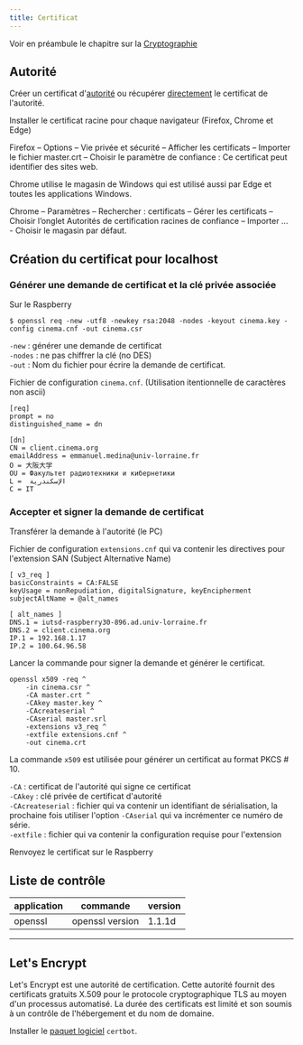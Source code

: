 ```yaml
---
title: Certificat
---
```


Voir en préambule le chapitre sur la [Cryptographie](../cryptography/)

## Autorité

Créer un certificat d'[autorité](../autority/) ou récupérer <a href="autority.crt" download>directement</a> le certificat de l'autorité.

Installer le certificat racine pour chaque navigateur (Firefox, Chrome et Edge)

Firefox – Options – Vie privée et sécurité – Afficher les certificats – Importer le fichier master.crt – Choisir le paramètre de confiance : Ce certificat peut identifier des sites web.

Chrome utilise le magasin de Windows qui est utilisé aussi par Edge et toutes les applications Windows.

Chrome – Paramètres – Rechercher : certificats – Gérer les certificats – Choisir l’onglet Autorités de certification racines de confiance – Importer … - Choisir le magasin par défaut.

## Création du certificat pour localhost

### Générer une demande de certificat et la clé privée associée

Sur le Raspberry

```shell-session
$ openssl req -new -utf8 -newkey rsa:2048 -nodes -keyout cinema.key -config cinema.cnf -out cinema.csr
```

`-new` : générer une demande de certificat\
`-nodes` : ne pas chiffrer la clé (no DES)\
`-out` : Nom du fichier pour écrire la demande de certificat.

Fichier de configuration `cinema.cnf`. (Utilisation itentionnelle de caractères non ascii)

```
[req]
prompt = no
distinguished_name = dn

[dn]
CN = client.cinema.org
emailAddress = emmanuel.medina@univ-lorraine.fr
O = 大阪大学
OU = Факультет радиотехники и кибернетики
L =  الإسكندرية
C = IT
```

### Accepter et signer la demande de certificat

Transférer la demande à l'autorité (le PC)

Fichier de configuration `extensions.cnf` qui va contenir les directives pour l'extension SAN (Subject Alternative Name)

```
[ v3_req ]
basicConstraints = CA:FALSE
keyUsage = nonRepudiation, digitalSignature, keyEncipherment
subjectAltName = @alt_names

[ alt_names ]
DNS.1 = iutsd-raspberry30-896.ad.univ-lorraine.fr
DNS.2 = client.cinema.org
IP.1 = 192.168.1.17
IP.2 = 100.64.96.58
```

Lancer la commande pour signer la demande et générer le certificat.

```
openssl x509 -req ^
    -in cinema.csr ^
    -CA master.crt ^
    -CAkey master.key ^
    -CAcreateserial ^
    -CAserial master.srl
    -extensions v3_req ^
    -extfile extensions.cnf ^
    -out cinema.crt
```

La commande `x509` est utilisée pour générer un certificat au format PKCS # 10.

`-CA` : certificat de l'autorité qui signe ce certificat\
`-CAkey` : clé privée de certificat d'autorité\
`-CAcreateserial` : fichier qui va contenir un identifiant de sérialisation, la prochaine fois utiliser l'option
`-CAserial` qui va incrémenter ce numéro de série.\
`-extfile` : fichier qui va contenir la configuration requise pour l'extension

Renvoyez le certificat sur le Raspberry

## Liste de contrôle

|application|commande|version|
|-|-|-|
|openssl|openssl version|1.1.1d

---

## Let's Encrypt

Let's Encrypt est une autorité de certification. Cette autorité fournit des certificats gratuits X.509 pour le protocole cryptographique TLS au moyen d'un processus automatisé. La durée des certificats est limité et son soumis à un contrôle de l'hébergement et du nom de domaine.

Installer le [paquet logiciel](/linux/paquet/) `certbot`.
